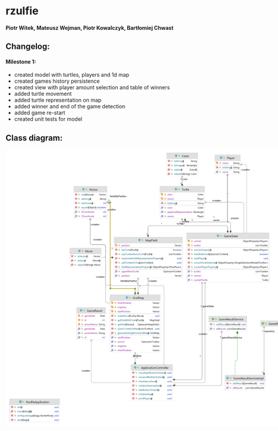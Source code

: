 # rzulfie

#### Piotr Witek, Mateusz Wejman, Piotr Kowalczyk, Bartłomiej Chwast

## Changelog:
#### Milestone 1:
* created model with turtles, players and 1d map
* created games history persistence
* created view with player amount selection and table of winners
* added turtle movement
* added turtle representation on map
* added winner and end of the game detection
* added game re-start
* created unit tests for model

## Class diagram:
<div align="center"> <img style="max-width: 800px" src="misc/diagram.png" alt="diagram"></div>